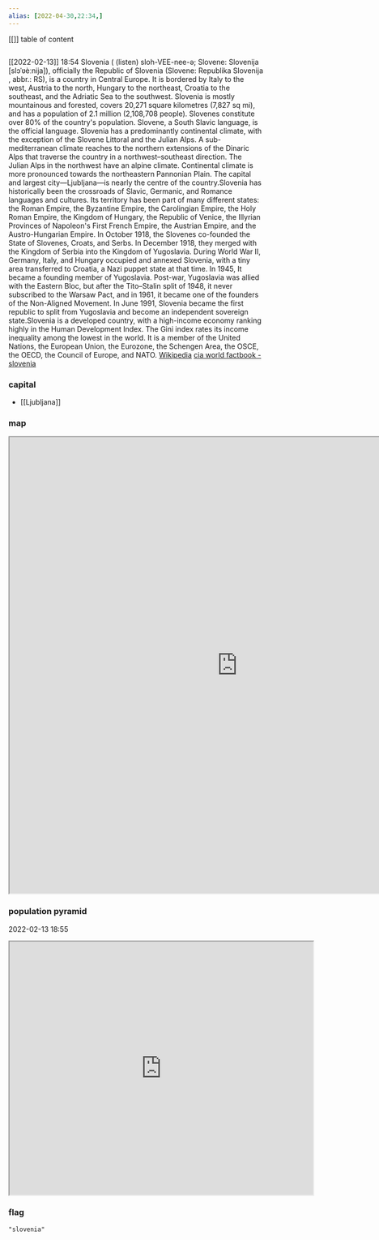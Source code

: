 ```yaml
---
alias: [2022-04-30,22:34,]
---
```

[[]]
table of content
```toc
```
[[2022-02-13]] 18:54
Slovenia ( (listen) sloh-VEE-nee-ə; Slovene: Slovenija [slɔˈʋèːnija]), officially the Republic of Slovenia (Slovene: Republika Slovenija , abbr.: RS), is a country in Central Europe. It is bordered by Italy to the west, Austria to the north, Hungary to the northeast, Croatia to the southeast, and the Adriatic Sea to the southwest. Slovenia is mostly mountainous and forested, covers 20,271 square kilometres (7,827 sq mi), and has a population of 2.1 million (2,108,708 people). Slovenes constitute over 80% of the country's population. Slovene, a South Slavic language, is the official language. Slovenia has a predominantly continental climate, with the exception of the Slovene Littoral and the Julian Alps. A sub-mediterranean climate reaches to the northern extensions of the Dinaric Alps that traverse the country in a northwest–southeast direction. The Julian Alps in the northwest have an alpine climate. Continental climate is more pronounced towards the northeastern Pannonian Plain. The capital and largest city—Ljubljana—is nearly the centre of the country.Slovenia has historically been the crossroads of Slavic, Germanic, and Romance languages and cultures. Its territory has been part of many different states: the Roman Empire, the Byzantine Empire, the Carolingian Empire, the Holy Roman Empire, the Kingdom of Hungary, the Republic of Venice, the Illyrian Provinces of Napoleon's First French Empire, the Austrian Empire, and the Austro-Hungarian Empire. In October 1918, the Slovenes co-founded the State of Slovenes, Croats, and Serbs. In December 1918, they merged with the Kingdom of Serbia into the Kingdom of Yugoslavia. During World War II, Germany, Italy, and Hungary occupied and annexed Slovenia, with a tiny area transferred to Croatia, a Nazi puppet state at that time. In 1945, It became a founding member of Yugoslavia. Post-war, Yugoslavia was allied with the Eastern Bloc, but after the Tito–Stalin split of 1948, it never subscribed to the Warsaw Pact, and in 1961, it became one of the founders of the Non-Aligned Movement. In June 1991, Slovenia became the first republic to split from Yugoslavia and become an independent sovereign state.Slovenia is a developed country, with a high-income economy ranking highly in the Human Development Index. The Gini index rates its income inequality among the lowest in the world. It is a member of the United Nations, the European Union, the Eurozone, the Schengen Area, the OSCE, the OECD, the Council of Europe, and NATO.
[Wikipedia](https://en.wikipedia.org/wiki/Slovenia)
[cia world factbook - slovenia](https://www.cia.gov/the-world-factbook/countries/slovenia)
### capital
- [[Ljubljana]]
### map
<iframe src="https://duckduckgo.com/?t=ffab&q=slovenia&ia=web&iaxm=about" width="900" height="900" ></iframe>

### population pyramid

2022-02-13 18:55

<iframe src="https://www.populationpyramid.net/slovenia/2019/" width="600" height="500" ></iframe>

### flag

```query
"slovenia"
```